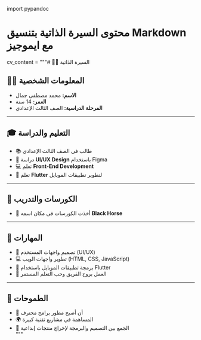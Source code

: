 import pypandoc

# محتوى السيرة الذاتية بتنسيق Markdown مع ايموجيز
cv_content = """# 👨‍💻 السيرة الذاتية

## 🙋‍♂️ المعلومات الشخصية
- **الاسم:** محمد مصطفى جمال  
- **العمر:** 14 سنة  
- **المرحلة الدراسية:** الصف الثالث الإعدادي  

---

## 🎓 التعليم والدراسة
- 📚 طالب في الصف الثالث الإعدادي  
- 🎨 دراسة **UI/UX Design** باستخدام Figma  
- 💻 تعلم **Front-End Development**  
- 📱 تعلم **Flutter** لتطوير تطبيقات الموبايل  

---

## 🏫 الكورسات والتدريب
- 🏢 أخذت الكورسات في مكان اسمه **Black Horse**

---

## 🚀 المهارات
- 🎨 تصميم واجهات المستخدم (UI/UX)  
- 💻 تطوير واجهات الويب (HTML, CSS, JavaScript)  
- 📱 برمجة تطبيقات الموبايل باستخدام Flutter  
- 🤝 العمل بروح الفريق وحب التعلم المستمر  

---

## 🌟 الطموحات
- 🚀 أن أصبح مطور برامج محترف  
- 🌍 المساهمة في مشاريع تقنية كبيرة  
- 🎯 الجمع بين التصميم والبرمجة لإخراج منتجات إبداعية  
"""
